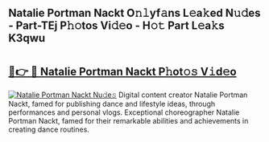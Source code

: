 ## Natalie Portman Nackt O𝚗𝚕yf𝚊ns L𝚎a𝚔ed N𝚞𝚍es - Part-TEj P𝚑𝚘tos Vi𝚍𝚎o - H𝚘𝚝 Part L𝚎a𝚔s K3qwu

# <h2><a href="http://kf7yrgd.oniu.top/?m=Natalie+Portman+Nackt">🔗👉 🔴 Natalie Portman Nackt P𝚑ot𝚘𝚜 V𝚒d𝚎o</a></h2>

[![Natalie Portman Nackt Nu𝚍e𝚜](https://i.imgur.com/0qMVB7G.gif)](http://kf7yrgd.oniu.top/?m=Natalie+Portman+Nackt)
Digital content creator Natalie Portman Nackt, famed for publishing dance and lifestyle ideas, through performances and personal vlogs. Exceptional choreographer Natalie Portman Nackt, famed for their remarkable abilities and achievements in creating dance routines.  

